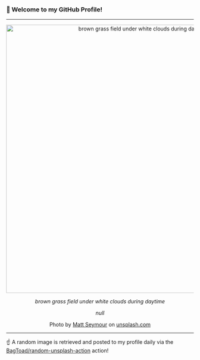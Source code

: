 ### 👋 Welcome to my GitHub Profile!

----

<div align="center">
  <img width="720" src="https://images.unsplash.com/photo-1606154358735-2eda698c9823?crop=entropy&cs=tinysrgb&fit=max&fm=jpg&ixid=M3w1NTI0OTR8MHwxfHJhbmRvbXx8fHx8fHx8fDE3NDQ4NzA0NDB8&ixlib=rb-4.0.3&q=80&w=1080" alt="brown grass field under white clouds during daytime">
  
  <em>brown grass field under white clouds during daytime</em>
  
  <em>null</em>
  
  Photo by [Matt Seymour](https://www.mattseymour.co.uk/?utm_source=Unsplash) on [unsplash.com](https://unsplash.com/)
</div>

----

☝️ A random image is retrieved and posted to my profile daily via the [BagToad/random-unsplash-action](https://github.com/BagToad/random-unsplash-action) action!
